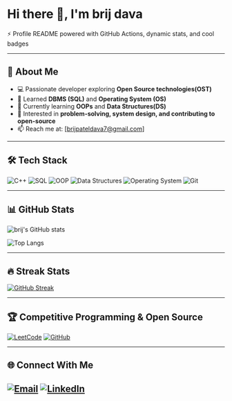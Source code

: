 
# Hi there 👋, I'm brij dava

⚡ Profile README powered with GitHub Actions, dynamic stats, and cool badges 

---

## 🚀 About Me
- 💻 Passionate developer exploring **Open Source technologies(OST)**
- 🌱 Learned **DBMS (SQL)** and **Operating System (OS)**
- 🎯 Currently learning **OOPs** and **Data Structures(DS)**
- 🚀 Interested in **problem-solving, system design, and contributing to open-source**
- 📫 Reach me at: [brijpateldava7@gmail.com]

---

## 🛠️ Tech Stack
![C++](https://img.shields.io/badge/C++-00599C?style=for-the-badge&logo=cplusplus&logoColor=white)
![SQL](https://img.shields.io/badge/SQL-025E8C?style=for-the-badge&logo=postgresql&logoColor=white)
![OOP](https://img.shields.io/badge/OOP-FF6F00?style=for-the-badge&logo=java&logoColor=white)
![Data Structures](https://img.shields.io/badge/Data%20Structures-4CAF50?style=for-the-badge&logo=tree&logoColor=white)
![Operating System](https://img.shields.io/badge/OS-2962FF?style=for-the-badge&logo=linux&logoColor=white)
![Git](https://img.shields.io/badge/Git-F05033?style=for-the-badge&logo=git&logoColor=white)

--- 

## 📊 GitHub Stats
![brij's GitHub stats](https://github-readme-stats.vercel.app/api?username=brij-dava&show_icons=true&theme=tokyonight)  

![Top Langs](https://github-readme-stats.vercel.app/api/top-langs/?username=brij-dava&layout=compact&theme=tokyonight)

---

## 🔥 Streak Stats
[![GitHub Streak](https://streak-stats.demolab.com?user=YourUsername&theme=tokyonight&hide_border=true)](https://git.io/streak-stats)

---

## 🏆 Competitive Programming & Open Source
[![LeetCode](https://img.shields.io/badge/-LeetCode-FFA116?style=for-the-badge&logo=leetcode&logoColor=black)](https://leetcode.com/brij7765)
[![GitHub](https://img.shields.io/badge/-GitHub-181717?style=for-the-badge&logo=github&logoColor=white)](https://github.com/brij-dava)

---

## 🌐 Connect With Me
[![Email](https://img.shields.io/badge/Email-D14836?style=for-the-badge&logo=gmail&logoColor=white)](mailto:brijpateldava7@gmail.com)
[![LinkedIn](https://img.shields.io/badge/-LinkedIn-0A66C2?style=for-the-badge&logo=linkedin&logoColor=white)](https://www.linkedin.com/in/brij-dava-b5b6b2310?utm_source=share&utm_campaign=share_via&utm_content=profile&utm_medium=android_app) 
---



